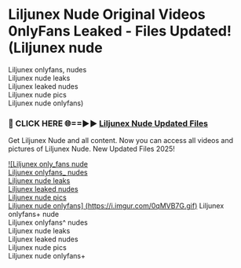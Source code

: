 # Liljunex Nude Original Videos 0nlyFans Leaked - Files Updated! (Liljunex nude<br>

Liljunex onlyfans, nudes<br>
Liljunex nude leaks<br>
Liljunex leaked nudes<br>
Liljunex nude pics<br>
Liljunex nude onlyfans)

<h3>🔴 CLICK HERE 🌐==►► <a href="https://tinyurl.com/leaks-videos" rel="nofollow">Liljunex Nude Updated Files</a></h3>

Get Liljunex Nude and all content. Now you can access all videos and pictures of Liljunex Nude. New Updated Files 2025!

[![Liljunex only_fans nude<br>
Liljunex onlyfans_ nudes<br>
Liljunex nude leaks<br>
Liljunex leaked nudes<br>
Liljunex nude pics<br>
Liljunex nude onlyfans]
(https://i.imgur.com/0qMVB7G.gif)](https://tinyurl.com/leaks-videos)
Liljunex onlyfans+ nude<br>
Liljunex onlyfans^ nudes<br>
Liljunex nude leaks<br>
Liljunex leaked nudes<br>
Liljunex nude pics<br>
Liljunex nude onlyfans+